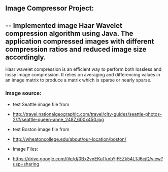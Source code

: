 ## Image Compressor Project:
--
Implemented image Haar Wavelet compression algorithm using Java. The application compressed images with different compression ratios and reduced image size accordingly.
--
Haar wavelet compression is an efficient way to perform both lossless and lossy image compression. It relies
on averaging and differencing values in an image matrix to produce a matrix which is sparse or nearly sparse.

### Image source:
* test Seattle image file from
* http://travel.nationalgeographic.com/travel/city-guides/seattle-photos-2/#/seattle-queen-anne_2487_600x450.jpg

* test Boston image file from
* http://wheatoncollege.edu/about/our-location/boston/

* Image Files:
* https://drive.google.com/file/d/0Bx2vnEKuTknbYjFEZk54LTJ6cjQ/view?usp=sharing
